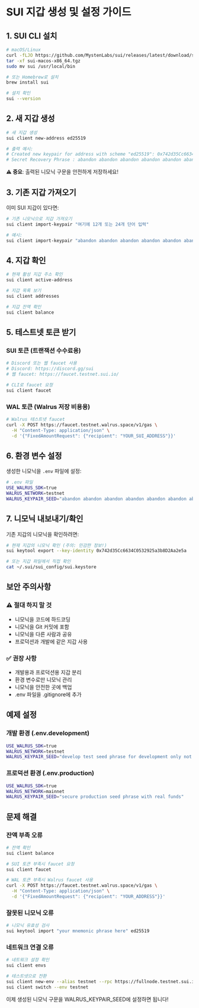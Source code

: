# SUI 지갑 생성 및 설정 가이드

## 1. SUI CLI 설치

```bash
# macOS/Linux
curl -fLJO https://github.com/MystenLabs/sui/releases/latest/download/sui-macos-x86_64.tgz
tar -xf sui-macos-x86_64.tgz
sudo mv sui /usr/local/bin

# 또는 Homebrew로 설치
brew install sui

# 설치 확인
sui --version
```

## 2. 새 지갑 생성

```bash
# 새 지갑 생성
sui client new-address ed25519

# 출력 예시:
# Created new keypair for address with scheme "ed25519": 0x742d35Cc6634C0532925a3b8D2Aa2e5a
# Secret Recovery Phrase : abandon abandon abandon abandon abandon abandon abandon abandon abandon abandon abandon about
```

**⚠️ 중요**: 출력된 니모닉 구문을 안전하게 저장하세요!

## 3. 기존 지갑 가져오기

이미 SUI 지갑이 있다면:

```bash
# 기존 니모닉으로 지갑 가져오기
sui client import-keypair "여기에 12개 또는 24개 단어 입력"

# 예시:
sui client import-keypair "abandon abandon abandon abandon abandon abandon abandon abandon abandon abandon abandon about"
```

## 4. 지갑 확인

```bash
# 현재 활성 지갑 주소 확인
sui client active-address

# 지갑 목록 보기
sui client addresses

# 지갑 잔액 확인
sui client balance
```

## 5. 테스트넷 토큰 받기

### SUI 토큰 (트랜잭션 수수료용)

```bash
# Discord 또는 웹 faucet 사용
# Discord: https://discord.gg/sui
# 웹 faucet: https://faucet.testnet.sui.io/

# CLI로 faucet 요청
sui client faucet
```

### WAL 토큰 (Walrus 저장 비용용)

```bash
# Walrus 테스트넷 faucet
curl -X POST https://faucet.testnet.walrus.space/v1/gas \
  -H "Content-Type: application/json" \
  -d '{"FixedAmountRequest": {"recipient": "YOUR_SUI_ADDRESS"}}'
```

## 6. 환경 변수 설정

생성한 니모닉을 `.env` 파일에 설정:

```bash
# .env 파일
USE_WALRUS_SDK=true
WALRUS_NETWORK=testnet
WALRUS_KEYPAIR_SEED="abandon abandon abandon abandon abandon abandon abandon abandon abandon abandon abandon about"
```

## 7. 니모닉 내보내기/확인

기존 지갑의 니모닉을 확인하려면:

```bash
# 현재 지갑의 니모닉 확인 (주의: 민감한 정보!)
sui keytool export --key-identity 0x742d35Cc6634C0532925a3b8D2Aa2e5a

# 또는 지갑 파일에서 직접 확인
cat ~/.sui/sui_config/sui.keystore
```

## 보안 주의사항

### ⚠️ 절대 하지 말 것
- 니모닉을 코드에 하드코딩
- 니모닉을 Git 커밋에 포함
- 니모닉을 다른 사람과 공유
- 프로덕션과 개발에 같은 지갑 사용

### ✅ 권장 사항
- 개발용과 프로덕션용 지갑 분리
- 환경 변수로만 니모닉 관리
- 니모닉을 안전한 곳에 백업
- .env 파일을 .gitignore에 추가

## 예제 설정

### 개발 환경 (.env.development)
```bash
USE_WALRUS_SDK=true
WALRUS_NETWORK=testnet
WALRUS_KEYPAIR_SEED="develop test seed phrase for development only not real money"
```

### 프로덕션 환경 (.env.production)
```bash
USE_WALRUS_SDK=true
WALRUS_NETWORK=mainnet
WALRUS_KEYPAIR_SEED="secure production seed phrase with real funds"
```

## 문제 해결

### 잔액 부족 오류
```bash
# 잔액 확인
sui client balance

# SUI 토큰 부족시 faucet 요청
sui client faucet

# WAL 토큰 부족시 Walrus faucet 사용
curl -X POST https://faucet.testnet.walrus.space/v1/gas \
  -H "Content-Type: application/json" \
  -d '{"FixedAmountRequest": {"recipient": "YOUR_ADDRESS"}}'
```

### 잘못된 니모닉 오류
```bash
# 니모닉 유효성 검사
sui keytool import "your mnemonic phrase here" ed25519
```

### 네트워크 연결 오류
```bash
# 네트워크 설정 확인
sui client envs

# 테스트넷으로 전환
sui client new-env --alias testnet --rpc https://fullnode.testnet.sui.io:443
sui client switch --env testnet
```

이제 생성된 니모닉 구문을 WALRUS_KEYPAIR_SEED에 설정하면 됩니다!